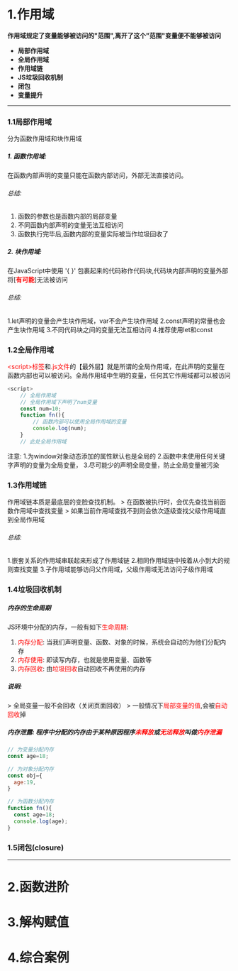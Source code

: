 # 1.作用域
**作用域规定了变量能够被访问的"范围",离开了这个"范围"变量便不能够被访问**

* **局部作用域**
* **全局作用域**
* **作用域链**
* **JS垃圾回收机制**
* **闭包**
* **变量提升**
  
********************************************************************************************

### 1.1局部作用域
分为函数作用域和块作用域
##### 1. 函数作用域:
在函数内部声明的变量只能在函数内部访问，外部无法直接访问。
###### 总结:
  1. 函数的参数也是函数内部的局部变量
  2. 不同函数内部声明的变量无法互相访问
  3. 函数执行完毕后,函数内部的变量实际被当作垃圾回收了

##### 2. 块作用域:
在JavaScript中使用 '{ }' 包裹起来的代码称作代码块,代码块内部声明的变量外部将[<strong style="color:red">有可能</strong>]无法被访问
###### 总结:
 1.let声明的变量会产生块作用域，var不会产生块作用域
 2.const声明的常量也会产生块作用域
 3.不同代码块之间的变量无法互相访问
 4.推荐使用let和const

### 1.2全局作用域
<text style="color:red">\<script>标签</text>和<text style="color:red">.js文件</text>的【最外层】就是所谓的全局作用域，在此声明的变量在函数内部也可以被访问。全局作用域中生明的变量，任何其它作用域都可以被访问
```js
<script>
    // 全局作用域
    // 全局作用域下声明了num变量
    const num=10;
    function fn(){
        // 函数内部可以使用全局作用域的变量
        console.log(num);
    }
    // 此处全局作用域
```
注意:
1.为window对象动态添加的属性默认也是全局的
2.函数中未使用任何关键字声明的变量为全局变量，
3.尽可能少的声明全局变量，防止全局变量被污染

### 1.3作用域链
作用域链本质是最底层的变脸查找机制。
\> 在函数被执行时，会优先查找当前函数作用域中查找变量
\> 如果当前作用域查找不到则会依次逐级查找父级作用域直到全局作用域

###### 总结:
1.嵌套关系的作用域串联起来形成了作用域链
2.相同作用域链中按着从小到大的规则查找变量
3.子作用域能够访问父作用域，父级作用域无法访问子级作用域

### 1.4垃圾回收机制
##### 内存的生命周期
JS环境中分配的内存，一般有如下<font color=red>生命周期</font>:
1. <font color=red>内存分配</font>: 当我们声明变量、函数、对象的时候，系统会自动的为他们分配内存
2. <font color=red>内存使用</font>: 即读写内存，也就是使用变量、函数等
3. <font color=red>内存回收</font>: 由<font color=red>垃圾回收</font>自动回收不再使用的内存
##### 说明:
\> 全局变量一般不会回收（关闭页面回收）
\> 一般情况下<font color=red>局部变量的值</font>,会被<font color=red>自动回收</font>掉

##### 内存泄露: 程序中分配的内存由于某种原因程序<font color=red>未释放</font>或<font color=red>无法释放</font>叫做<font color=red>内存泄漏</font>

```js
// 为变量分配内存
const age=18;

// 为对象分配内存
const obj={
  age:19,
}

// 为函数分配内存
function fn(){
  const age=18;
  console.log(age);
}
```

### 1.5闭包(closure)


********************************************************************************************

# 2.函数进阶
# 3.解构赋值
# 4.综合案例